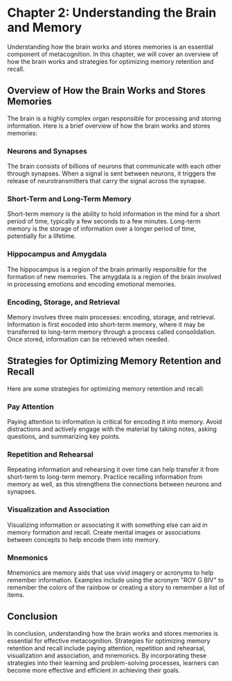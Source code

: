 Chapter 2: Understanding the Brain and Memory
=============================================

Understanding how the brain works and stores memories is an essential component of metacognition. In this chapter, we will cover an overview of how the brain works and strategies for optimizing memory retention and recall.

Overview of How the Brain Works and Stores Memories
---------------------------------------------------

The brain is a highly complex organ responsible for processing and storing information. Here is a brief overview of how the brain works and stores memories:

### Neurons and Synapses

The brain consists of billions of neurons that communicate with each other through synapses. When a signal is sent between neurons, it triggers the release of neurotransmitters that carry the signal across the synapse.

### Short-Term and Long-Term Memory

Short-term memory is the ability to hold information in the mind for a short period of time, typically a few seconds to a few minutes. Long-term memory is the storage of information over a longer period of time, potentially for a lifetime.

### Hippocampus and Amygdala

The hippocampus is a region of the brain primarily responsible for the formation of new memories. The amygdala is a region of the brain involved in processing emotions and encoding emotional memories.

### Encoding, Storage, and Retrieval

Memory involves three main processes: encoding, storage, and retrieval. Information is first encoded into short-term memory, where it may be transferred to long-term memory through a process called consolidation. Once stored, information can be retrieved when needed.

Strategies for Optimizing Memory Retention and Recall
-----------------------------------------------------

Here are some strategies for optimizing memory retention and recall:

### Pay Attention

Paying attention to information is critical for encoding it into memory. Avoid distractions and actively engage with the material by taking notes, asking questions, and summarizing key points.

### Repetition and Rehearsal

Repeating information and rehearsing it over time can help transfer it from short-term to long-term memory. Practice recalling information from memory as well, as this strengthens the connections between neurons and synapses.

### Visualization and Association

Visualizing information or associating it with something else can aid in memory formation and recall. Create mental images or associations between concepts to help encode them into memory.

### Mnemonics

Mnemonics are memory aids that use vivid imagery or acronyms to help remember information. Examples include using the acronym "ROY G BIV" to remember the colors of the rainbow or creating a story to remember a list of items.

Conclusion
----------

In conclusion, understanding how the brain works and stores memories is essential for effective metacognition. Strategies for optimizing memory retention and recall include paying attention, repetition and rehearsal, visualization and association, and mnemonics. By incorporating these strategies into their learning and problem-solving processes, learners can become more effective and efficient in achieving their goals.
